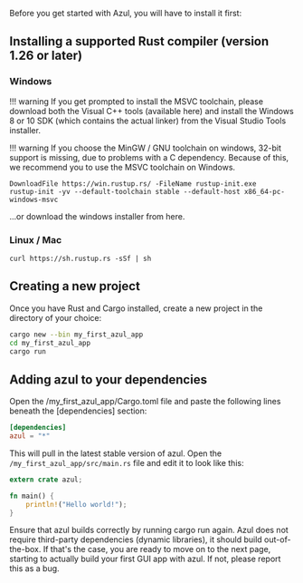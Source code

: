 Before you get started with Azul, you will have to install it first:

## Installing a supported Rust compiler (version 1.26 or later)

### Windows

!!! warning
    If you get prompted to install the MSVC toolchain, please download both the
    Visual C++ tools (available here) and install the Windows 8 or 10 SDK
    (which contains the actual linker) from the Visual Studio Tools installer.

!!! warning
    If you choose the MinGW / GNU toolchain on windows, 32-bit support is missing,
    due to problems with a C dependency. Because of this, we recommend you to use
    the MSVC toolchain on Windows.

```
DownloadFile https://win.rustup.rs/ -FileName rustup-init.exe
rustup-init -yv --default-toolchain stable --default-host x86_64-pc-windows-msvc
```

...or download the windows installer from here.

### Linux / Mac

```
curl https://sh.rustup.rs -sSf | sh
```

## Creating a new project

Once you have Rust and Cargo installed, create a new project in the
directory of your choice:

```bash
cargo new --bin my_first_azul_app
cd my_first_azul_app
cargo run
```

## Adding azul to your dependencies

Open the /my_first_azul_app/Cargo.toml file and paste the following
lines beneath the [dependencies] section:

```toml
[dependencies]
azul = "*"
```

This will pull in the latest stable version of azul. Open the
`/my_first_azul_app/src/main.rs` file and edit it to look like this:

```rust
extern crate azul;

fn main() {
    println!("Hello world!");
}
```

Ensure that azul builds correctly by running cargo run again. Azul
does not require third-party dependencies (dynamic libraries), it
should build out-of-the-box. If that's the case, you are ready to
move on to the next page, starting to actually build your first GUI
app with azul. If not, please report this as a bug.